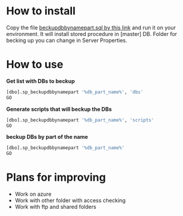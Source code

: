 # How to install 
Copy the file [beckupdbbynamepart.sql by this link](beckupdbbynamepart.sql) and run it on your environment. It will install stored procedure in \[master\] DB.
Folder for becking up you can change in Server Properties.

# How to use
**Get list with DBs to beckup**
```sql
[dbo].sp_beckupdbbynamepart '%db_part_name%', 'dbs'
GO
```
**Generate scripts that will beckup the DBs**
```sql
[dbo].sp_beckupdbbynamepart '%db_part_name%', 'scripts'
GO
```
**beckup DBs by part of the name**
```sql
[dbo].sp_beckupdbbynamepart '%db_part_name%'
GO
```

# Plans for improving
 - Work on azure 
 - Work with other folder with access checking
 - Work with ftp and shared folders